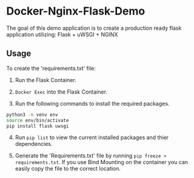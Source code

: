 # Docker-Nginx-Flask-Demo

The goal of this demo application is to create a production ready flask application utilizing: Flask + uWSGI + NGINX

## Usage

To create the 'requirements.txt' file:

1. Run the Flask Container.

2. `Docker Exec` into the Flask Container.

3. Run the following commands to install the required packages.

``` bash
python3 -m venv env
source env/bin/activate
pip install flask uwsgi
```

4. Run `pip list` to view the current installed packages and thier dependencies.

5. Generate the 'Requirements.txt' file by running `pip freeze > requirements.txt`. If you use Bind Mounting on the container you can easily copy the file to the correct location.
